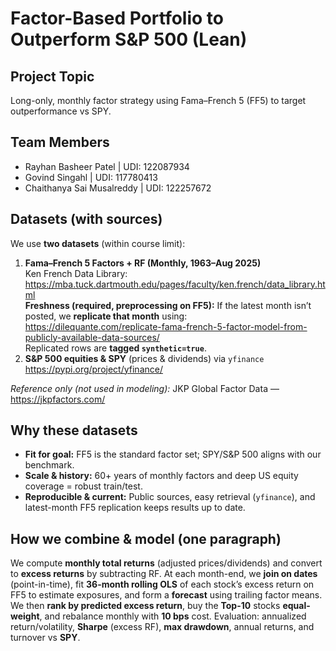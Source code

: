 # Factor-Based Portfolio to Outperform S&P 500 (Lean)

## Project Topic
Long-only, monthly factor strategy using Fama–French 5 (FF5) to target outperformance vs SPY.

## Team Members
- Rayhan Basheer Patel	  	| UDI: 122087934
- Govind Singahl		    	  | UDI: 117780413
- Chaithanya Sai Musalreddy | UDI: 122257672
  
## Datasets (with sources)
We use **two datasets** (within course limit):
1) **Fama–French 5 Factors + RF (Monthly, 1963–Aug 2025)**  
   Ken French Data Library: https://mba.tuck.dartmouth.edu/pages/faculty/ken.french/data_library.html  
   **Freshness (required, preprocessing on FF5):** If the latest month isn’t posted, we **replicate that month** using:  
   https://dilequante.com/replicate-fama-french-5-factor-model-from-publicly-available-data-sources/  
   Replicated rows are **tagged `synthetic=true`**.
2) **S&P 500 equities & SPY** (prices & dividends) via `yfinance`  
   https://pypi.org/project/yfinance/

*Reference only (not used in modeling):* JKP Global Factor Data — https://jkpfactors.com/

## Why these datasets
- **Fit for goal:** FF5 is the standard factor set; SPY/S&P 500 aligns with our benchmark.
- **Scale & history:** 60+ years of monthly factors and deep US equity coverage = robust train/test.
- **Reproducible & current:** Public sources, easy retrieval (`yfinance`), and latest-month FF5 replication keeps results up to date.

## How we combine & model (one paragraph)
We compute **monthly total returns** (adjusted prices/dividends) and convert to **excess returns** by subtracting RF. At each month-end, we **join on dates** (point-in-time), fit **36-month rolling OLS** of each stock’s excess return on FF5 to estimate exposures, and form a **forecast** using trailing factor means. We then **rank by predicted excess return**, buy the **Top-10** stocks **equal-weight**, and rebalance monthly with **10 bps** cost. Evaluation: annualized return/volatility, **Sharpe** (excess RF), **max drawdown**, annual returns, and turnover vs **SPY**.
